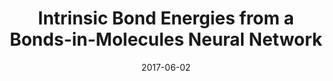 ---
title: "Intrinsic Bond Energies from a Bonds-in-Molecules Neural Network"
collection: publications
category: manuscripts
permalink: /publication/2017-06-02-bimnn
excerpt: 'A high-dimensional neural network model which predicts bond energies in molecules.'
date: 2017-06-02
venue: 'The Journal of Physical Chemistry Letters'
paperurl: 'https://doi.org/10.1021/acs.jpclett.7b01072'
citation: 'Yao, K.; Herr, J. E.; Brown, J. S. N.; Parkhill, The Journal of Physical Chemistry Letters 2017, 8, 2689.'
---